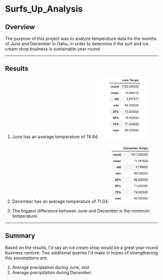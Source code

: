# Surfs_Up_Analysis
## Overview
The purpose of this project was to analyze temperature data for the months of June and December in Oahu, in order to determine if the surf and ice cream shop business is sustainable year-round

---

## Results

1. June has an average temperature of 74.94.
![June](June_temps.png)


2. December has an average temperature of 71.04.
![Dec](December_temps.png)


3. The biggest difference between June and December is the minimum temperature.



---

## Summary
Based on the results, I'd say an ice cream shop would be a great year-round business venture. Two additional queries I'd make in hopes of strengthening this assumptions are:
1. Average preciptation during June, and 
2. Average precipitation during December.
